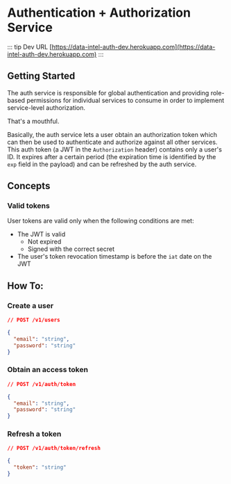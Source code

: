 # Authentication + Authorization Service

::: tip Dev URL
[https://data-intel-auth-dev.herokuapp.com](https://data-intel-auth-dev.herokuapp.com)
:::

## Getting Started

The auth service is responsible for global authentication and providing role-based permissions for individual services to consume in order to implement service-level authorization.

That's a mouthful.

Basically, the auth service lets a user obtain an authorization token which can then be used to authenticate and authorize against all other services. This auth token (a JWT in the `Authorization` header) contains only a user's ID. It expires after a certain period (the expiration time is identified by the `exp` field in the payload) and can be refreshed by the auth service.

## Concepts

### Valid tokens

User tokens are valid only when the following conditions are met:

- The JWT is valid
  - Not expired
  - Signed with the correct secret
- The user's token revocation timestamp is before the `iat` date on the JWT

## How To:

### Create a user

```json
// POST /v1/users

{
  "email": "string",
  "password": "string"
}
```

### Obtain an access token

```json
// POST /v1/auth/token

{
  "email": "string",
  "password": "string"
}
```

### Refresh a token

```json
// POST /v1/auth/token/refresh

{
  "token": "string"
}
```
